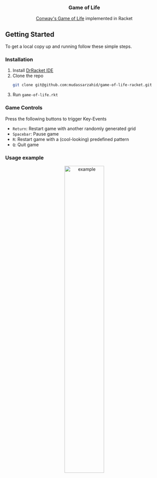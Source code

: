<p align="center">
  <h3 align="center">Game of Life</h3>
  <p align="center">
    <a href="https://en.wikipedia.org/wiki/Conway%27s_Game_of_Life">Conway's Game of Life</a> implemented in Racket
    <br />
</p>


## Getting Started

To get a local copy up and running follow these simple steps.


### Installation

1. Install [DrRacket IDE](https://racket-lang.org/)
2. Clone the repo
   ```sh
   git clone git@github.com:mudassarzahid/game-of-life-racket.git
   ```
3. Run `game-of-life.rkt`

### Game Controls
Press the following buttons to trigger Key-Events
- `Return`: Restart game with another randomly generated grid
- `Spacebar`: Pause game
- `R`: Restart game with a (cool-looking) predefined pattern
- `Q`: Quit game


### Usage example
<div align="center">
<img src="images/example.gif" height="50%" width="50%" alt="example">
</div>
